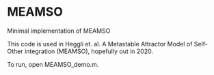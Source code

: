 # MEAMSO
 Minimal implementation of MEAMSO
 
 This code is used in Heggli et. al. A Metastable Attractor Model of
Self-Other integration (MEAMSO), hopefully out in 2020.

To run, open MEAMSO_demo.m.

